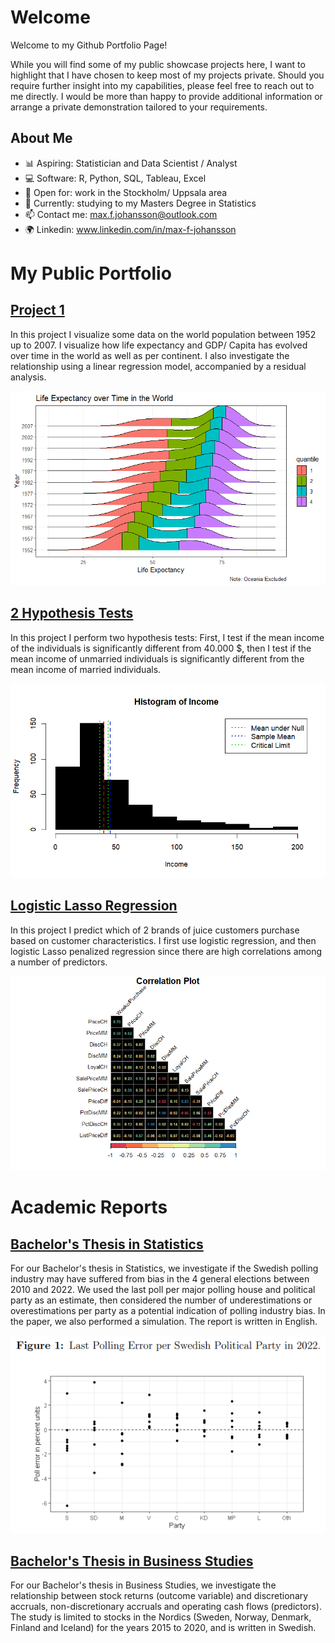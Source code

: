 # Welcome

Welcome to my Github Portfolio Page!

While you will find some of my public showcase projects here, I want to highlight that I have chosen to keep most of my projects private. Should you require further insight into my capabilities, please feel free to reach out to me directly. I would be more than happy to provide additional information or arrange a private demonstration tailored to your requirements. 

## About Me
- 📊 Aspiring:      Statistician and Data Scientist / Analyst
- 💻 Software:      R, Python, SQL, Tableau, Excel
- 🔭 Open for:      work in the Stockholm/ Uppsala area
- 🌱 Currently:     studying to my Masters Degree in Statistics
- 📫 Contact me:    max.f.johansson@outlook.com
- 🌍 Linkedin:      www.linkedin.com/in/max-f-johansson

# My Public Portfolio

## [Project 1](https://muddaj.github.io/Project-1/)
In this project I visualize some data on the world population between 1952 up to 2007. I visualize how life expectancy and GDP/ Capita has evolved over time in the world as well as per continent. I also investigate the relationship using a linear regression model, accompanied by a residual analysis. 

<p align="left">
  <img src="Assets/densityplot.png" alt="Data-viz"/>
</p>

## [2 Hypothesis Tests](https://muddaj.github.io/Portfolio-Hypothesis-Testing/)

In this project I perform two hypothesis tests: First, I test if the mean income of the individuals is significantly different from 40.000 $, then I test if the mean income of unmarried individuals is significantly different from the mean income of married individuals.

<p align="left">
  <img src="Assets/Histogram.png" alt="2 Hypothesis Tests"/>
</p>

## [Logistic Lasso Regression](https://muddaj.github.io/Logistic-Regression/)
In this project I predict which of 2 brands of juice customers purchase based on customer characteristics. I first use logistic regression, and then logistic Lasso penalized regression since there are high correlations among a number of predictors.

<p align="left">
  <img src="Assets/correlation.png" alt="Logistic Lasso Regression"/>
</p>

# Academic Reports

## [Bachelor's Thesis in Statistics](https://urn.kb.se/resolve?urn=urn:nbn:se:uu:diva-495793)
For our Bachelor's thesis in Statistics, we investigate if the Swedish polling industry may have suffered from bias in the 4 general elections between 2010 and 2022. We used the last poll per major polling house and political party as an estimate, then considered the number of underestimations or overestimations per party as a potential indication of polling industry bias. In the paper, we also performed a simulation. The report is written in English. 

<p align="left">
  <img src="Assets/poll.png" alt="Bachelor Statistics"/>
</p>

## [Bachelor's Thesis in Business Studies](https://urn.kb.se/resolve?urn=urn:nbn:se:uu:diva-468117)
For our Bachelor's thesis in Business Studies, we investigate the relationship between stock returns (outcome variable) and discretionary accruals, non-discretionary accruals and operating cash flows (predictors). The study is limited to stocks in the Nordics (Sweden, Norway, Denmark, Finland and Iceland) for the years 2015 to 2020, and is written in Swedish. 




